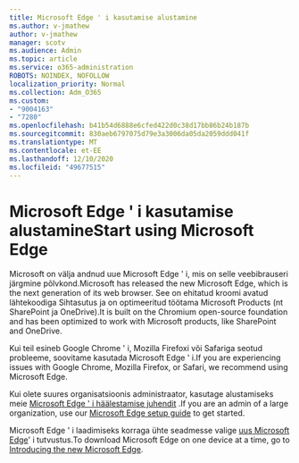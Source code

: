```yaml
---
title: Microsoft Edge ' i kasutamise alustamine
ms.author: v-jmathew
author: v-jmathew
manager: scotv
ms.audience: Admin
ms.topic: article
ms.service: o365-administration
ROBOTS: NOINDEX, NOFOLLOW
localization_priority: Normal
ms.collection: Adm_O365
ms.custom:
- "9004163"
- "7280"
ms.openlocfilehash: b41b54d6888e6cfed422d0c38d17bb86b24b187b
ms.sourcegitcommit: 830aeb6797075d79e3a3006da05da2059ddd041f
ms.translationtype: MT
ms.contentlocale: et-EE
ms.lasthandoff: 12/10/2020
ms.locfileid: "49677515"
---
```

# <a name="start-using-microsoft-edge"></a><span data-ttu-id="5adbb-102">Microsoft Edge ' i kasutamise alustamine</span><span class="sxs-lookup"><span data-stu-id="5adbb-102">Start using Microsoft Edge</span></span>

<span data-ttu-id="5adbb-103">Microsoft on välja andnud uue Microsoft Edge ' i, mis on selle veebibrauseri järgmine põlvkond.</span><span class="sxs-lookup"><span data-stu-id="5adbb-103">Microsoft has released the new Microsoft Edge, which is the next generation of its web browser.</span></span> <span data-ttu-id="5adbb-104">See on ehitatud kroomi avatud lähtekoodiga Sihtasutus ja on optimeeritud töötama Microsoft Products (nt SharePoint ja OneDrive).</span><span class="sxs-lookup"><span data-stu-id="5adbb-104">It is built on the Chromium open-source foundation and has been optimized to work with Microsoft products, like SharePoint and OneDrive.</span></span>

<span data-ttu-id="5adbb-105">Kui teil esineb Google Chrome ' i, Mozilla Firefoxi või Safariga seotud probleeme, soovitame kasutada Microsoft Edge ' i.</span><span class="sxs-lookup"><span data-stu-id="5adbb-105">If you are experiencing issues with Google Chrome, Mozilla Firefox, or Safari, we recommend using Microsoft Edge.</span></span>

<span data-ttu-id="5adbb-106">Kui olete suures organisatsioonis administraator, kasutage alustamiseks meie [Microsoft Edge ' i häälestamise juhendit](https://go.microsoft.com/fwlink/?linkid=2142423) .</span><span class="sxs-lookup"><span data-stu-id="5adbb-106">If you are an admin of a large organization, use our [Microsoft Edge setup guide](https://go.microsoft.com/fwlink/?linkid=2142423) to get started.</span></span>

<span data-ttu-id="5adbb-107">Microsoft Edge ' i laadimiseks korraga ühte seadmesse valige [uus Microsoft Edge](https://go.microsoft.com/fwlink/?linkid=2141049)' i tutvustus.</span><span class="sxs-lookup"><span data-stu-id="5adbb-107">To download Microsoft Edge on one device at a time, go to [Introducing the new Microsoft Edge](https://go.microsoft.com/fwlink/?linkid=2141049).</span></span>
